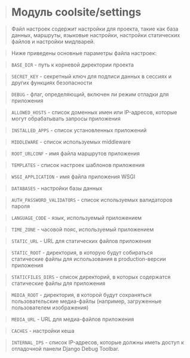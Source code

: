 > # Модуль coolsite/settings

>Файл настроек содержит настройки для проекта, такие как база данных, маршруты, языковые настройки, настройки статических файлов и настройки мидлварей.



>Ниже приведены основные параметры файла настроек:
 
> `BASE_DIR` - путь к корневой директории проекта
 
> `SECRET_KEY` - секретный ключ для подписи данных в сессиях и других функциях безопасности

> `DEBUG` - флаг, определяющий, включен ли режим отладки для приложения
 
> `ALLOWED_HOSTS` - список доменных имен или IP-адресов, которые могут обрабатывать запросы приложения

> `INSTALLED_APPS` - список установленных приложений

> `MIDDLEWARE` - список используемых middleware

> `ROOT_URLCONF` - имя файла маршрутов приложения

> `TEMPLATES` - список настроек шаблонов приложения

> `WSGI_APPLICATION` - имя файла приложения WSGI

> `DATABASES` - настройки базы данных

> `AUTH_PASSWORD_VALIDATORS` - список используемых валидаторов пароля

> `LANGUAGE_CODE` - язык, используемый приложением

> `TIME_ZONE` - часовой пояс, используемый приложением

> `STATIC_URL` - URL для статических файлов приложения

> `STATIC_ROOT` - директория, в которую будут собираться статические файлы для использования в production-версии приложения

> `STATICFILES_DIRS` - список директорий, в которых содержатся статические файлы для приложения

> `MEDIA_ROOT` - директория, в которой будут сохраняться пользовательские медиа-файлы (например, загруженные пользователем изображения)

> `MEDIA_URL` - URL для медиа-файлов приложения

> `CACHES` - настройки кеша

> `INTERNAL_IPS` - список IP-адресов, которые должны иметь доступ к отладочной панели Django Debug Toolbar.


